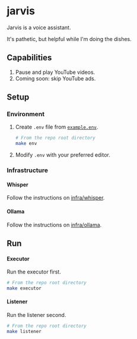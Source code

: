 # jarvis

Jarvis is a voice assistant.

It's pathetic, but helpful while I'm doing the dishes.

## Capabilities

1. Pause and play YouTube videos.
1. Coming soon: skip YouTube ads.

## Setup

### Environment

1. Create `.env` file from [`example.env`](./example.env).
   ```bash
   # From the repo root directory
   make env
   ```
1. Modify `.env` with your preferred editor.

### Infrastructure

#### Whisper

Follow the instructions on [infra/whisper](./infra/whisper/README.md).

#### Ollama

Follow the instructions on [infra/ollama](./infra/ollama/README.md).

## Run

#### Executor

Run the executor first.

```bash
# From the repo root directory
make executor
```

#### Listener

Run the listener second.

```bash
# From the repo root directory
make listener
```
